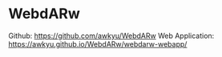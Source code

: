 # WebdARw
Github: https://github.com/awkyu/WebdARw
Web Application: https://awkyu.github.io/WebdARw/webdarw-webapp/
